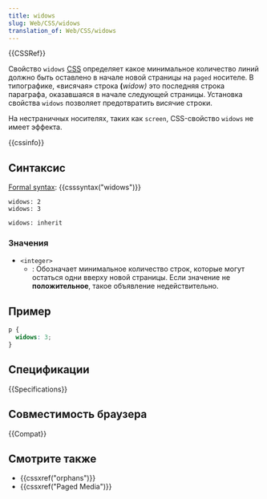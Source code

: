 ```yaml
---
title: widows
slug: Web/CSS/widows
translation_of: Web/CSS/widows
---
```

{{CSSRef}}

Свойство `widows` [CSS](/ru/docs/CSS) определяет какое минимальное количество линий должно быть оставлено в начале новой страницы на `paged` носителе. В типографике, «висячая» строка **(**_widow)_ это последняя строка параграфа, оказавшаяся в начале следующей страницы. Установка свойства `widows` позволяет предотвратить висячие строки.

На нестраничных носителях, таких как `screen`, CSS-свойство `widows` не имеет эффекта.

{{cssinfo}}

## Синтаксис

[Formal syntax](/ru/docs/CSS/Value_definition_syntax): {{csssyntax("widows")}}

    widows: 2
    widows: 3

    widows: inherit

### Значения

- `<integer>`
  - : Обозначает минимальное количество строк, которые могут остаться одни вверху новой страницы. Если значение не **положительное**, такое объявление недействительно.

## Пример

```css
p {
  widows: 3;
}
```

## Спецификации

{{Specifications}}

## Совместимость браузера

{{Compat}}

## Смотрите также

- {{cssxref("orphans")}}
- {{cssxref("Paged Media")}}
